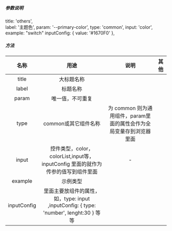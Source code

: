 ##### 参数说明

title: 'others',   
label: '主题色',
param: '--primary-color',
type: 'common',
input: 'color',
example: "switch"
inputConfig: {
  value: '#1670F0'
},


##### 方法

名称|用途|说明|其他
:---:|:---:|:---:|:---|
title|大标题名称
label|标题名称
param|唯一值，不可重复
type|common或其它组件名称|为 common 则为通用组件，param里面的属性会作为全局变量存到浏览器里面
input|控件类型，color，colorList,input等，inputConfig 里面的就作为传参的值写到组件里面 |-|
example|示例类型
inputConfig|里面主要放组件的属性，如，type: input ,inputConfig: { type: 'number', lenght:30 } 等等